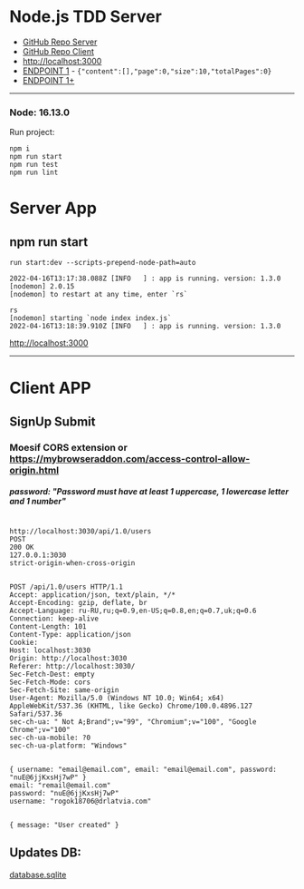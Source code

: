 # Node.js TDD Server

* [GitHub Repo Server](https://github.com/WebDevelopUa/react-tdd-server)
* [GitHub Repo Client](https://github.com/WebDevelopUa/react-tdd-client)
* [http://localhost:3000](http://localhost:3000)
* [ENDPOINT 1](http://localhost:3000/api/1.0/users) - `{"content":[],"page":0,"size":10,"totalPages":0}`
* [ENDPOINT 1+](http://localhost:3030/api/1.0/users)

-------------------

### Node: 16.13.0

Run project:

```shell
npm i 
npm run start
npm run test
npm run lint
````

# Server App

## npm run start

```shell
run start:dev --scripts-prepend-node-path=auto

2022-04-16T13:17:38.088Z [INFO   ] : app is running. version: 1.3.0
[nodemon] 2.0.15
[nodemon] to restart at any time, enter `rs`

rs
[nodemon] starting `node index index.js`
2022-04-16T13:18:39.910Z [INFO   ] : app is running. version: 1.3.0

```

[http://localhost:3000](http://localhost:3000)


------------

# Client APP

## SignUp Submit

### Moesif CORS extension or https://mybrowseraddon.com/access-control-allow-origin.html

##### password: "Password must have at least 1 uppercase, 1 lowercase letter and 1 number"

```shell

http://localhost:3030/api/1.0/users
POST
200 OK
127.0.0.1:3030
strict-origin-when-cross-origin

```

```shell

POST /api/1.0/users HTTP/1.1
Accept: application/json, text/plain, */*
Accept-Encoding: gzip, deflate, br
Accept-Language: ru-RU,ru;q=0.9,en-US;q=0.8,en;q=0.7,uk;q=0.6
Connection: keep-alive
Content-Length: 101
Content-Type: application/json
Cookie: 
Host: localhost:3030
Origin: http://localhost:3030
Referer: http://localhost:3030/
Sec-Fetch-Dest: empty
Sec-Fetch-Mode: cors
Sec-Fetch-Site: same-origin
User-Agent: Mozilla/5.0 (Windows NT 10.0; Win64; x64) AppleWebKit/537.36 (KHTML, like Gecko) Chrome/100.0.4896.127 Safari/537.36
sec-ch-ua: " Not A;Brand";v="99", "Chromium";v="100", "Google Chrome";v="100"
sec-ch-ua-mobile: ?0
sec-ch-ua-platform: "Windows"

```

```shell

{ username: "email@email.com", email: "email@email.com", password: "nuE@6jjKxsHj7wP" }
email: "remail@email.com"
password: "nuE@6jjKxsHj7wP"
username: "rogok18706@drlatvia.com"

```

```shell

{ message: "User created" }

```

## Updates DB:

[database.sqlite](database.sqlite)
